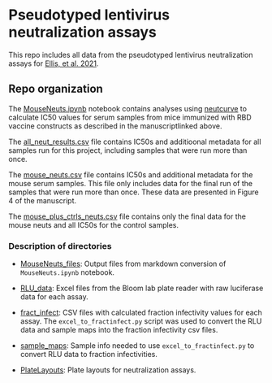 # Pseudotyped lentivirus neutralization assays

This repo includes all data from the pseudotyped lentivirus neutralization assays for [Ellis, et al. 2021](). 

## Repo organization

The [MouseNeuts.ipynb](https://github.com/jbloomlab/RBD_nanoparticle_vaccine/blob/organize_repo/MouseNeuts.ipynb) notebook contains analyses using [neutcurve](https://jbloomlab.github.io/neutcurve/) to calculate IC50 values for serum samples from mice immunized with RBD vaccine constructs as described in the manuscriptlinked above. 

The [all_neut_results.csv](https://github.com/jbloomlab/RBD_nanoparticle_vaccine/blob/organize_repo/all_neut_results.csv) file contains IC50s and additioonal metadata for all samples run for this project, including samples that were run more than once.

The [mouse_neuts.csv](https://github.com/jbloomlab/RBD_nanoparticle_vaccine/blob/organize_repo/mouse_neuts.csv) file contains IC50s and additional metadata for the mouse serum samples. This file only includes data for the final run of the samples that were run more than once. These data are presented in Figure 4 of the manuscript.

The [mouse_plus_ctrls_neuts.csv](https://github.com/jbloomlab/RBD_nanoparticle_vaccine/blob/organize_repo/mouse_plus_ctrls_neuts.csv) file contains only the final data for the mouse neuts and all IC50s for the control samples. 

### Description of directories

* [MouseNeuts_files](https://github.com/jbloomlab/RBD_nanoparticle_vaccine/tree/organize_repo/MouseNeuts_files): Output files from markdown conversion of `MouseNeuts.ipynb` notebook.

* [RLU_data](https://github.com/jbloomlab/RBD_nanoparticle_vaccine/tree/organize_repo/RLU_data): Excel files from the Bloom lab plate reader with raw luciferase data for each assay.

* [fract_infect](https://github.com/jbloomlab/RBD_nanoparticle_vaccine/tree/organize_repo/fract_infect): CSV files with calculated fraction infectivity values for each assay. The `excel_to_fractinfect.py` script was used to convert the RLU data and sample maps into the fraction infectivity csv files.

* [sample_maps](https://github.com/jbloomlab/RBD_nanoparticle_vaccine/tree/organize_repo/sample_maps): Sample info needed to use `excel_to_fractinfect.py` to convert RLU data to fraction infectivities.

* [PlateLayouts](https://github.com/jbloomlab/RBD_nanoparticle_vaccine/tree/organize_repo/PlateLayouts): Plate layouts for neutralization assays.

 
